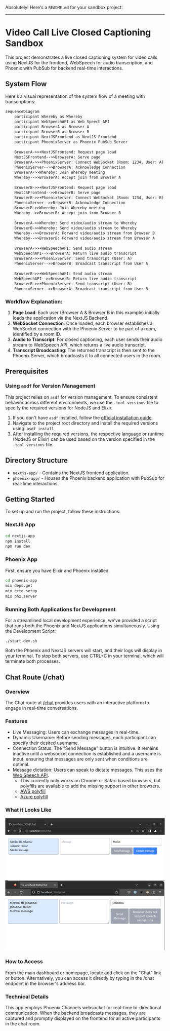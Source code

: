 Absolutely! Here's a `README.md` for your sandbox project:

---

# Video Call Live Closed Captioning Sandbox

This project demonstrates a live closed captioning system for video calls using NextJS for the frontend, WebSpeech for audio transcription, and Phoenix with PubSub for backend real-time interactions.

## System Flow

Here's a visual representation of the system flow of a meeting with transcriptions:

```mermaid
sequenceDiagram
    participant Whereby as Whereby
    participant WebSpeechAPI as Web Speech API
    participant BrowserA as Browser A
    participant BrowserB as Browser B
    participant NextJSFrontend as NextJS Frontend
    participant PhoenixServer as Phoenix PubSub Server

    BrowserA->>+NextJSFrontend: Request page load
    NextJSFrontend-->>BrowserA: Serve page
    BrowserA->>+PhoenixServer: Connect WebSocket (Room: 1234, User: A)
    PhoenixServer-->>BrowserA: Acknowledge Connection
    BrowserA->>Whereby: Join Whereby meeting
    Whereby-->>BrowserA: Accept join from Browser A

    BrowserB->>+NextJSFrontend: Request page load
    NextJSFrontend-->>BrowserB: Serve page
    BrowserB->>+PhoenixServer: Connect WebSocket (Room: 1234, User: B)
    PhoenixServer-->>BrowserB: Acknowledge Connection
    BrowserB->>Whereby: Join Whereby meeting
    Whereby-->>BrowserB: Accept join from Browser B

    BrowserA->>Whereby: Send video/audio stream to Whereby
    BrowserB->>Whereby: Send video/audio stream to Whereby
    Whereby-->>BrowserA: Forward video/audio stream from Browser B
    Whereby-->>BrowserB: Forward video/audio stream from Browser A

    BrowserA->>+WebSpeechAPI: Send audio stream
    WebSpeechAPI-->>BrowserA: Return live audio transcript
    BrowserA->>+PhoenixServer: Send transcript (User: A)
    PhoenixServer-->>BrowserB: Broadcast transcript from User A

    BrowserB->>+WebSpeechAPI: Send audio stream
    WebSpeechAPI-->>BrowserB: Return live audio transcript
    BrowserB->>+PhoenixServer: Send transcript (User: B)
    PhoenixServer-->>BrowserA: Broadcast transcript from User B
```

### Workflow Explanation:

1. **Page Load**: Each user (Browser A & Browser B in this example) initially loads the application via the NextJS Backend.
2. **WebSocket Connection**: Once loaded, each browser establishes a WebSocket connection with the Phoenix Server to be part of a room, identified by a room ID.
3. **Audio to Transcript**: For closed captioning, each user sends their audio stream to WebSpeech API, which returns a live audio transcript.
4. **Transcript Broadcasting**: The returned transcript is then sent to the Phoenix Server, which broadcasts it to all connected users in the room.

## Prerequisites

### Using `asdf` for Version Management

This project relies on `asdf` for version management. To ensure consistent behavior across different environments, we use the `.tool-versions` file to specify the required versions for NodeJS and Elixir.

1. If you don't have `asdf` installed, follow the [official installation guide](https://asdf-vm.com/#/core-manage-asdf?id=install).
2. Navigate to the project root directory and install the required versions using: `asdf install`
3. After installing the required versions, the respective language or runtime (NodeJS or Elixir) can be used based on the version specified in the `.tool-versions` file.

## Directory Structure

- `nextjs-app/` - Contains the NextJS frontend application.
- `phoenix-app/` - Houses the Phoenix backend application with PubSub for real-time interactions.

## Getting Started

To set up and run the project, follow these instructions:

### NextJS App

```bash
cd nextjs-app
npm install
npm run dev
```

### Phoenix App

First, ensure you have Elixir and Phoenix installed.

```bash
cd phoenix-app
mix deps.get
mix ecto.setup
mix phx.server
```

### Running Both Applications for Development

For a streamlined local development experience, we've provided a script that runs both the Phoenix and NextJS applications simultaneously.
Using the Development Script:

```shell
./start-dev.sh
```

Both the Phoenix and NextJS servers will start, and their logs will display in your terminal. To stop both servers, use CTRL+C in your terminal, which will terminate both processes.

## Chat Route (/chat)

### Overview

The Chat route at [/chat](localhost:3000/chat) provides users with an interactive platform to engage in real-time conversations.

### Features

- Live Messaging: Users can exchange messages in real-time.
- Dynamic Username: Before sending messages, each participant can specify their desired username.
- Connection Status: The "Send Message" button is intuitive. It remains inactive until a websocket connection is established and a username is input, ensuring that messages are only sent when conditions are optimal.
- Message dictation: Users can speak to dictate messages. This uses the [Web Speech API](https://developer.mozilla.org/en-US/docs/Web/API/Web_Speech_API).
  - This currently only works on Chrome or Safari based browsers, but polyfills are available to add the missing support in other browsers.
  - [AWS polyfill](https://github.com/ceuk/speech-recognition-aws-polyfill#:~:text=,AWS%20Transcribe%20as%20a%20fallback)
  - [Azure polyfill](https://github.com/compulim/web-speech-cognitive-services)

### What it Looks Like

![chat_screenshot](image/README/chat_screenshot.png)

### How to Access

From the main dashboard or homepage, locate and click on the "Chat" link or button.
Alternatively, you can access it directly by typing in the /chat endpoint in the browser's address bar.

### Technical Details

This app employs Phoenix Channels websocket for real-time bi-directional communication. When the backend broadcasts messages, they are captured and promptly displayed on the frontend for all active participants in the chat room.
